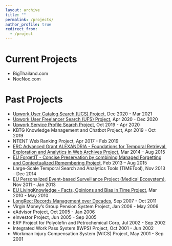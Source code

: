```yaml
---
layout: archive
title: ""
permalink: /projects/
author_profile: true
redirect_from:
  - /project
---
```


Current Projects
======
* BigThailand.com
* NocNoc.com

Past Projects
======
* <a href="https://www.upwork.com/">Upwork User Catalog Search (UCS) Project</a>, Dec 2020 - Mar 2021
* <a href="https://www.upwork.com/">Upwork User Freelancer Search (UFS) Project</a>, Apr 2020 - Dec 2020
* <a href="https://www.upwork.com/">Upwork Service Profile Search Project</a>, Oct 2019 - Apr 2020
* KBTG Knowledge Management and Chatbot Project, Apr 2019 - Oct 2019
* NTENT Web Ranking Project, Apr 2017 - Feb 2019
* <a href="http://alexandria-project.eu/">ERC Advanced Grant ALEXANDRIA - Foundations for Temporal Retrieval, Exploration and Analytics in Web Archives Project</a>, Mar 2014 – Aug 2015
* <a href="https://www.forgetit-project.eu/en/home/">EU ForgetIT - Concise Preservation by combining Managed Forgetting and
Contextualized Remembering Project</a>, Feb 2013 – Aug 2015
* Large-Scale Temporal Search and Analytics Tools (TIMETool), Nov 2013 - Dec 2014
* <a href="https://cordis.europa.eu/project/id/247829"><a href="">EU Personalized Event-based Surveillance Project (Medical Ecosystem)</a>, Nov 2011 - Jan 2013
* <a href="https://cordis.europa.eu/project/id/231126">EU LivingKnowledge - Facts, Opinions and Bias in Time Project</a>, Mar 2010 - May 2010
* <a href="https://research.idi.ntnu.no/longrec/">LongRec: Records Management over Decades</a>, Sep 2007 - Oct 2011
* Virgin Money’s Group Pension System Project, Jan 2006 - May 2006
* eAdvisor Project, Oct 2005 - Jan 2006
* eInvestor Project, Jun 2005 - Sep 2005
* ERP Project for Polyolefin and Petrochemical Corp, Jul 2002 - Sep 2002
* Integrated Work Pass System (IWPS) Project, Oct 2001 - Jun 2002
* Workman Injury Compensation System (WICS) Project, May 2001 - Sep 2001